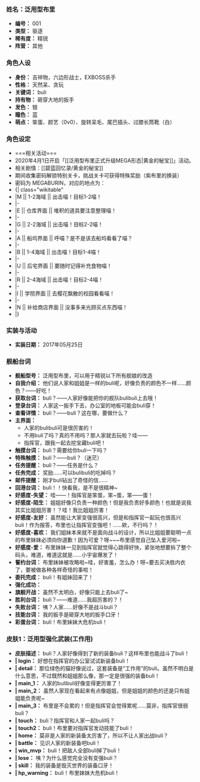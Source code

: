 ### 姓名：泛用型布里
* **编号：** 001
* **类型：** 驱逐
* **稀有度：** 精锐
* **阵营：** 其他


### 角色人设
* **身份：** 吉祥物，六边形战士，EXBOSS杀手
* **性格：** 天然呆、贪玩
* **关键词：** buli
* **持有物：** 砸穿大地的扳手
* **发色：** 银
* **瞳色：** 蓝
* **萌点：** 笨蛋、颜艺（0v0）、旋转呆毛、尾巴插头、过膝长筒靴（白）


### 角色设定
* ===相关活动===
* 2020年4月1日开启「[[泛用型布里正式升级MEGA形态|黄金的秘宝]]」活动。
* 相关剧情：[[碧蓝回忆录/黄金的秘宝]]
* 期间收集密码解锁特别关卡，挑战关卡可获得特殊奖励（紫布里的换装）
* 密码为 MEGABURIN，对应的地点为：
* {| class="wikitable"
* |M || 1-2海域 || 出击喵！目标1-2喵！
* |-
* |E || 仓库界面 || 堆积的道具要注意整理喵！
* |-
* |G || 2-2海域 || 出击喵！目标2-2喵！
* |-
* |A || 船坞界面 || 呼喵？是不是该去船坞看看了喵？
* |-
* |B || 1-4海域 || 出击喵！目标1-4喵！
* |-
* |U || 后宅界面 || 要随时记得补充食物喵！
* |-
* |R || 2-4海域 || 出击喵！目标2-4喵！
* |-
* |I || 学院界面 || 去樱花飘散的校园看看喵！
* |-
* |N || 补给商店界面 || 没事多来光顾买点东西喵！
* |}


### 实装与活动
* **实装日期：** 2017年05月25日


### 舰船台词
* **舰船型号：** 泛用型布里，可以用于精锐以下所有舰娘的改造
* **自我介绍：** 他们说人家和姐姐是一样的buli呢，好像负责的颜色不一样……颜色？——好吃！
* **获取台词：** buli？——人家好像能把你的舰队bulibuli上去哦！
* **登录台词：** 人家这一扳手下去，办公室的地板可能会buli穿！
* **查看详情：** buli？——buli？这在哪，要做什么？
* **主界面：**
  * 人家的bulibuli可是很厉害的！
  * 不用buli了吗？真的不用吗？那人家就去玩啦？哇——
  * 指挥官，跟我一起去挖宝藏buli吧！
* **触摸台词：** buli？需要给你buli一下吗？
* **特殊触摸：** buli？——buli？（迷茫）
* **任务提醒：** buli？——任务是什么？
* **任务完成：** 奖励……可以bulibuli的吃掉吗？
* **邮件提醒：** 刚才buli钻出了奇怪的信……
* **回港台词：** buli！！快看我，是不是很精神~
* **好感度-失望：** 哇——！指挥官是笨蛋，笨~蛋，笨——蛋！
* **好感度-陌生：** 姐姐好像只负责一种颜色！但是我负责好多颜色！也就是说我其实比姐姐厉害！？哇！我比姐姐厉害！
* **好感度-友好：** 虽然能让大家变强很高兴，但是和指挥官一起玩也很高兴buli！作为报答，布里也让指挥官变强吧！……欸，不行吗？！
* **好感度-喜欢：** 我们姐妹本来就不是面向战斗的设计，所以比姐姐要聪明一点的布里妹妹必须向你道歉！因为可爱？呀~~~布里感觉自己坠入爱河啦~
* **好感度-爱：** 布里妹妹一见到指挥官就觉得心跳得好快，紧张地想要拆了整个码头，难道，难道这就是……小宇宙爆发了！
* **誓约台词：** 布里妹妹被攻略啦~哇，好害羞，怎么办！呀~要去买决胜内衣了，要被做各种各样奇怪的事啦！
* **委托完成：** buli！有姐妹回来了！
* **强化成功：** 
* **旗舰开战：** 虽然不太明白，好像只能上去buli了~
* **胜利台词：** buli？——难道……我超厉害的？！
* **失败台词：** 咦？人家……好像不是战斗buli？
* **技能台词：** 我的扳手是砸穿大地的扳手口牙！
* **彩蛋台词：** buli！布里妹妹大危机buli！


### 皮肤1：泛用型强化武装(工作用)
* **皮肤描述：** buli？人家好像得到了新的装备buli？这样布里也能战斗了buli！
* **| login：** 好想在指挥官的办公室试试新装备buli！
* **| detail：** 那位绿色的猫好像说过，这套装备是“工作用”的buli。虽然不明白是什么意思，不过既然和姐姐那么像，那一定是很强的装备buli！
* **| main_1：** 人家的bulibuli好像变得更厉害了！
* **| main_2：** 虽然人家现在看起来有点像姐姐，但是姐姐的颜色的还是只有姐姐能负责呢~
* **| main_3：** 布里是不会累的！但是指挥官会觉得累呢……莫非，指挥官很弱buli？
* **| touch：** buli？指挥官和人家一起buli吗？
* **| touch2：** buli！布里要对指挥官发动技能了buli！
* **| home：** 莫非是人家的新装备太厉害了，所以不让人家出战buli？
* **| battle：** 见识人家的新装备吧buli！
* **| win_mvp：** buli！把敌人全部buli掉了buli！
* **| lose：** 咦？为什么感觉完全没有变强buli？
* **| skill：** 我的装备是毁灭世界的装备口牙！
* **| hp_warning：** buli！布里妹妹大危机buli！
